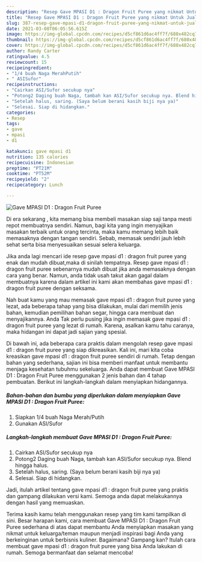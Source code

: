```yaml
---
description: "Resep Gave MPASI D1 : Dragon Fruit Puree yang nikmat Untuk Jualan"
title: "Resep Gave MPASI D1 : Dragon Fruit Puree yang nikmat Untuk Jualan"
slug: 387-resep-gave-mpasi-d1-dragon-fruit-puree-yang-nikmat-untuk-jualan
date: 2021-03-08T06:05:56.615Z
image: https://img-global.cpcdn.com/recipes/d5cf861d6ac4ff7f/680x482cq70/gave-mpasi-d1-dragon-fruit-puree-foto-resep-utama.jpg
thumbnail: https://img-global.cpcdn.com/recipes/d5cf861d6ac4ff7f/680x482cq70/gave-mpasi-d1-dragon-fruit-puree-foto-resep-utama.jpg
cover: https://img-global.cpcdn.com/recipes/d5cf861d6ac4ff7f/680x482cq70/gave-mpasi-d1-dragon-fruit-puree-foto-resep-utama.jpg
author: Randy Carter
ratingvalue: 4.5
reviewcount: 15
recipeingredient:
- "1/4 buah Naga MerahPutih"
- " ASISufor"
recipeinstructions:
- "Cairkan ASI/Sufor secukup nya"
- "Potong2 Daging buah Naga, tambah kan ASI/Sufor secukup nya. Blend hingga halus."
- "Setelah halus, saring. (Saya belum berani kasih biji nya ya)"
- "Selesai. Siap di hidangkan."
categories:
- Resep
tags:
- gave
- mpasi
- d1

katakunci: gave mpasi d1 
nutrition: 135 calories
recipecuisine: Indonesian
preptime: "PT21M"
cooktime: "PT52M"
recipeyield: "2"
recipecategory: Lunch

---
```



![Gave MPASI D1 : Dragon Fruit Puree](https://img-global.cpcdn.com/recipes/d5cf861d6ac4ff7f/680x482cq70/gave-mpasi-d1-dragon-fruit-puree-foto-resep-utama.jpg)

Di era  sekarang , kita memang bisa membeli masakan siap saji tanpa mesti repot membuatnya sendiri. Namun, bagi kita yang ingin menyajikan masakan terbaik untuk orang tercinta, maka kamu memang lebih baik memasaknya dengan tangan sendiri. Sebab, memasak sendiri jauh lebih sehat serta bisa menyesuaikan sesuai selera keluarga.

Jika anda lagi mencari ide resep gave mpasi d1 : dragon fruit puree yang enak dan mudah dibuat,maka di sinilah tempatnya. Resep gave mpasi d1 : dragon fruit puree  sebenarnya mudah dibuat jika anda memasaknya dengan cara yang benar. Namun, anda tidak usah takut akan gagal dalam membuatnya 
karena dalam artikel ini kami akan membahas gave mpasi d1 : dragon fruit puree dengan seksama.  



Nah buat kamu yang mau memasak gave mpasi d1 : dragon fruit puree yang lezat, ada beberapa tahap yang bisa dilakukan, mulai dari memilih jenis bahan, kemudian pemilihan bahan segar, hingga cara membuat dan menyajikannya. Anda Tak perlu pusing jika ingin memasak gave mpasi d1 : dragon fruit puree yang lezat di rumah. Karena, asalkan kamu  tahu caranya, maka hidangan ini dapat jadi sajian yang spesial.

Di bawah ini, ada beberapa cara praktis  dalam mengolah resep gave mpasi d1 : dragon fruit puree yang siap dikreasikan. Kali ini, mari kita coba kreasikan gave mpasi d1 : dragon fruit puree sendiri di rumah. Tetap dengan bahan yang sederhana, sajian ini bisa memberi manfaat untuk membantu menjaga kesehatan tubuhmu sekeluarga. Anda dapat membuat Gave MPASI D1 : Dragon Fruit Puree menggunakan 2 jenis bahan dan 4 tahap pembuatan. Berikut ini langkah-langkah dalam menyiapkan hidangannya.

<!--inarticleads1-->

##### Bahan-bahan dan bumbu yang diperlukan dalam menyiapkan Gave MPASI D1 : Dragon Fruit Puree:

1. Siapkan 1/4 buah Naga Merah/Putih
1. Gunakan  ASI/Sufor




<!--inarticleads2-->

##### Langkah-langkah membuat Gave MPASI D1 : Dragon Fruit Puree:

1. Cairkan ASI/Sufor secukup nya
1. Potong2 Daging buah Naga, tambah kan ASI/Sufor secukup nya. Blend hingga halus.
1. Setelah halus, saring. (Saya belum berani kasih biji nya ya)
1. Selesai. Siap di hidangkan.




Jadi, itulah artikel tentang  gave mpasi d1 : dragon fruit puree  yang praktis dan gampang dilakukan versi kami. Semoga anda dapat melakukannya dengan hasil yang memuaskan. 

Terima kasih kamu telah menggunakan resep yang tim kami tampilkan di sini. Besar harapan kami, cara membuat  Gave MPASI D1 : Dragon Fruit Puree sederhana di atas dapat membantu Anda menyiapkan masakan yang nikmat untuk keluarga/teman maupun menjadi inspirasi bagi Anda yang berkeinginan untuk berbisnis kuliner. Bagaimana? Gampang kan? Itulah cara membuat gave mpasi d1 : dragon fruit puree yang bisa Anda lakukan di rumah. Semoga bermanfaat dan selamat mencoba!

